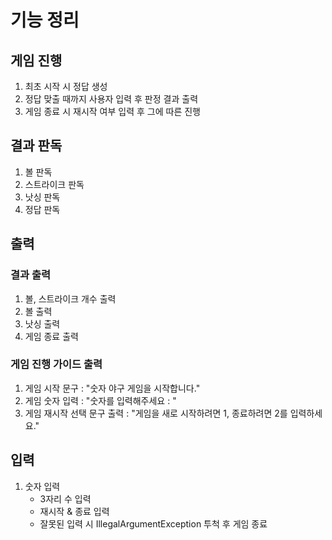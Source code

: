 # 기능 정리
## 게임 진행
1. 최초 시작 시 정답 생성
2. 정답 맞출 때까지 사용자 입력 후 판정 결과 출력
3. 게임 종료 시 재시작 여부 입력 후 그에 따른 진행

## 결과 판독
1. 볼 판독
2. 스트라이크 판독
3. 낫싱 판독
4. 정답 판독

## 출력
### 결과 출력
1. 볼, 스트라이크 개수 출력
2. 볼 출력
3. 낫싱 출력
4. 게임 종료 출력
### 게임 진행 가이드 출력
1. 게임 시작 문구 : "숫자 야구 게임을 시작합니다."
2. 게임 숫자 입력 : "숫자를 입력해주세요 : "
3. 게임 재시작 선택 문구 출력 : "게임을 새로 시작하려면 1, 종료하려면 2를 입력하세요."
## 입력
1. 숫자 입력
    - 3자리 수 입력
    - 재시작 & 종료 입력
    - 잘못된 입력 시 IllegalArgumentException 투척 후 게임 종료